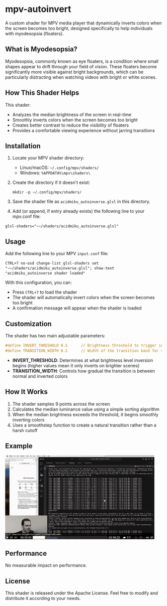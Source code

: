 # mpv-autoinvert
A custom shader for MPV media player that dynamically inverts colors when the screen becomes too bright, designed specifically to help individuals with myodesopsia (floaters).

## What is Myodesopsia?
Myodesopsia, commonly known as eye floaters, is a condition where small shapes appear to drift through your field of vision. These floaters become significantly more visible against bright backgrounds, which can be particularly distracting when watching videos with bright or white scenes.

## How This Shader Helps

This shader:
- Analyzes the median brightness of the screen in real-time
- Smoothly inverts colors when the screen becomes too bright
- Creates better contrast to reduce the visibility of floaters
- Provides a comfortable viewing experience without jarring transitions

## Installation

1. Locate your MPV shader directory:
   - Linux/macOS: `~/.config/mpv/shaders/`
   - Windows: `%APPDATA%\mpv\shaders\`

2. Create the directory if it doesn't exist:
   ```
   mkdir -p ~/.config/mpv/shaders/
   ```

3. Save the shader file as `acidmiku_autoinverse.glsl` in this directory.
4. Add (or append, if entry already exists) the following line to your mpv.conf file:
```
glsl-shaders="~~/shaders/acidmiku_autoinverse.glsl"
```

## Usage

Add the following line to your MPV `input.conf` file:

```
CTRL+7 no-osd change-list glsl-shaders set "~~/shaders/acidmiku_autoinverse.glsl"; show-text "acidmiku_autoinverse shader loaded"
```

With this configuration, you can:
- Press `CTRL+7` to load the shader
- The shader will automatically invert colors when the screen becomes too bright
- A confirmation message will appear when the shader is loaded

## Customization

The shader has two main adjustable parameters:

```glsl
#define INVERT_THRESHOLD 0.5      // Brightness threshold to trigger inversion (0.0-1.0)
#define TRANSITION_WIDTH 0.1      // Width of the transition band for smooth inversion
```

- **INVERT_THRESHOLD**: Determines at what brightness level inversion begins (higher values mean it only inverts on brighter scenes)
- **TRANSITION_WIDTH**: Controls how gradual the transition is between normal and inverted colors

## How It Works

1. The shader samples 9 points across the screen
2. Calculates the median luminance value using a simple sorting algorithm
3. When the median brightness exceeds the threshold, it begins smoothly inverting colors
4. Uses a smoothstep function to create a natural transition rather than a harsh cutoff

## Example

![](https://github.com/acidmiku/mpv-autoinvert/blob/main/example.gif)

## Performance

No measurable impact on performance.

## License

This shader is released under the Apache License. Feel free to modify and distribute it according to your needs.

